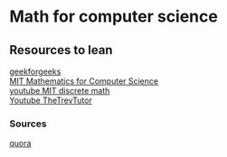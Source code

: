 # Math for computer science


## Resources to lean
[geekforgeeks](https://www.geeksforgeeks.org/engineering-mathematics-tutorials/)
<br />
[MIT Mathematics for Computer Science ](https://ocw.mit.edu/courses/electrical-engineering-and-computer-science/6-042j-mathematics-for-computer-science-fall-2010/index.htm)
<br />
[youtube MIT discrete math](https://www.youtube.com/playlist?list=PL3o9D4Dl2FJ9q0_gtFXPh_H4POI5dK0yG)
<br />
[Youtube TheTrevTutor](https://www.youtube.com/playlist?list=PLDDGPdw7e6Ag1EIznZ-m-qXu4XX3A0cIz)
<br />

### Sources
[quora](https://qr.ae/pNAhFF)

